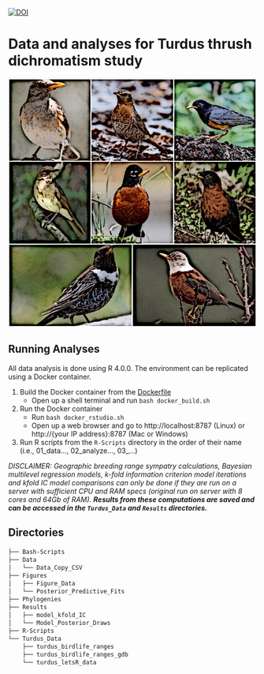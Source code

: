 [![DOI](https://zenodo.org/badge/346175229.svg)](https://zenodo.org/badge/latestdoi/346175229)

# Data and analyses for Turdus thrush dichromatism study
![](.images/turdus-collage.png)

## Running Analyses
All data analysis is done using R 4.0.0. The environment can be replicated using a Docker container. 

1) Build the Docker container from the [Dockerfile](Dockerfile)
    + Open up a shell terminal and run ```bash docker_build.sh```
2) Run the Docker container
    + Run ```bash docker_rstudio.sh```
    + Open up a web browser and go to http://localhost:8787 (Linux) or http://{your IP address}:8787 (Mac or Windows)
3) Run R scripts from the ```R-Scripts``` directory in the order of their name (i.e., 01_data..., 02_analyze..., 03_...)

_DISCLAIMER: Geographic breeding range sympatry calculations, Bayesian multilevel regression models, k-fold information criterion model iterations and kfold IC model comparisons can only be done if they are run on a server with sufficient CPU and RAM specs (original run on server with 8 cores and 64Gb of RAM). **Results from these computations are saved and can be accessed in the ```Turdus_Data``` and ```Results``` directories.**_

## Directories
```.
├── Bash-Scripts
├── Data
│   └── Data_Copy_CSV
├── Figures
│   ├── Figure_Data
│   └── Posterior_Predictive_Fits
├── Phylogenies
├── Results
│   ├── model_kfold_IC
│   └── Model_Posterior_Draws
├── R-Scripts
└── Turdus_Data
    ├── turdus_birdlife_ranges
    ├── turdus_birdlife_ranges_gdb
    └── turdus_letsR_data
```
